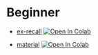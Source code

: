 # Beginner

- [ex-recall](https://github.com/vafaei-ar/medical_datascience/blob/master/intermediate/ex-recall.ipynb) [![Open In Colab](https://colab.research.google.com/assets/colab-badge.svg)](https://colab.research.google.com/github/vafaei-ar/medical_datascience/blob/master/intermediate/ex-recall.ipynb)

- [material](https://github.com/vafaei-ar/medical_datascience/blob/master/intermediate/material.ipynb) [![Open In Colab](https://colab.research.google.com/assets/colab-badge.svg)](https://colab.research.google.com/github/vafaei-ar/medical_datascience/blob/master/intermediate/material.ipynb)
